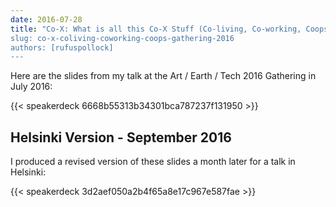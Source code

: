 ```yaml
---
date: 2016-07-28
title: "Co-X: What is all this Co-X Stuff (Co-living, Co-working, Coops) and Why Do We Care?
slug: co-x-coliving-coworking-coops-gathering-2016
authors: [rufuspollock]
---
```


Here are the slides from my talk at the Art / Earth / Tech 2016 Gathering in July 2016:

{{< speakerdeck 6668b55313b34301bca787237f131950 >}}

## Helsinki Version - September 2016

I produced a revised version of these slides a month later for a talk in Helsinki:

{{< speakerdeck 3d2aef050a2b4f65a8e17c967e587fae >}}

